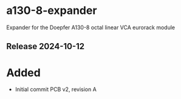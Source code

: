 # a130-8-expander
Expander for the Doepfer A130-8 octal linear VCA eurorack module

## Release 2024-10-12

# Added
- Initial commit PCB v2, revision A
